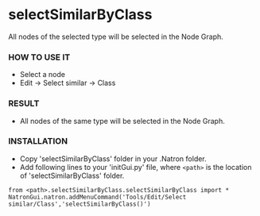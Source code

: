 # selectSimilarByClass

All nodes of the selected type will be selected in the Node Graph.

### HOW TO USE IT

* Select a node
* Edit -> Select similar -> Class

### RESULT

* All nodes of the same type will be selected in the Node Graph.

### INSTALLATION

* Copy 'selectSimilarByClass' folder in your .Natron folder.
* Add following lines to your 'initGui.py' file, where ``<path>`` is the location of 'selectSimilarByClass' folder.

```
from <path>.selectSimilarByClass.selectSimilarByClass import *
NatronGui.natron.addMenuCommand('Tools/Edit/Select similar/Class','selectSimilarByClass()')
```